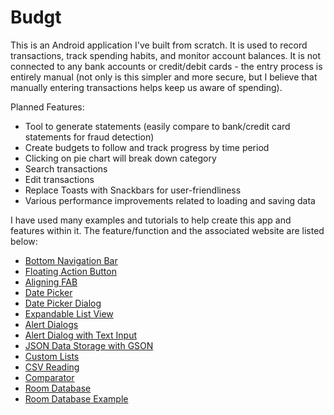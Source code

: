# Budgt

This is an Android application I've built from scratch. It is used to record transactions, track spending habits, and monitor account balances. It is not connected to any bank accounts or credit/debit cards - the entry process is entirely manual (not only is this simpler and more secure, but I believe that manually entering transactions helps keep us aware of spending).

Planned Features:
* Tool to generate statements (easily compare to bank/credit card statements for fraud detection)
* Create budgets to follow and track progress by time period
* Clicking on pie chart will break down category
* Search transactions
* Edit transactions
* Replace Toasts with Snackbars for user-friendliness
* Various performance improvements related to loading and saving data

I have used many examples and tutorials to help create this app and features within it. The feature/function and the associated website are listed below:

* [Bottom Navigation Bar](http://www.truiton.com/2017/01/android-bottom-navigation-bar-example/)
* [Floating Action Button](https://guides.codepath.com/android/floating-action-buttons)
* [Aligning FAB](https://stackoverflow.com/questions/30769080/bottom-align-floating-action-button)
* [Date Picker](https://developer.android.com/guide/topics/ui/controls/pickers.html)
* [Date Picker Dialog](http://www.journaldev.com/9976/android-date-time-picker-dialog)
* [Expandable List View](http://www.journaldev.com/9942/android-expandablelistview-example-tutorial)
* [Alert Dialogs](https://developer.android.com/guide/topics/ui/dialogs.html#AlertDialog)
* [Alert Dialog with Text Input](https://stackoverflow.com/questions/10903754/input-text-dialog-android)
* [JSON Data Storage with GSON](https://stackoverflow.com/questions/28107647/how-to-save-listobject-to-sharedpreferences)
* [Custom Lists](https://www.raywenderlich.com/124438/android-listview-tutorial)
* [CSV Reading](http://javapapers.com/android/android-read-csv-file/)
* [Comparator](https://beginnersbook.com/2013/12/java-arraylist-of-object-sort-example-comparable-and-comparator/)
* [Room Database](https://android.jlelse.eu/getting-started-with-room-persistence-library-8932276b4d8c)
* [Room Database Example](https://github.com/gonzalonm/RoomDemo)